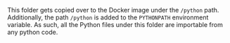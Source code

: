 This folder gets copied over to the Docker image under the `/python` path.
Additionally, the path `/python` is added to the `PYTHONPATH` environment
variable. As such, all the Python files under this folder are importable from
any python code.
